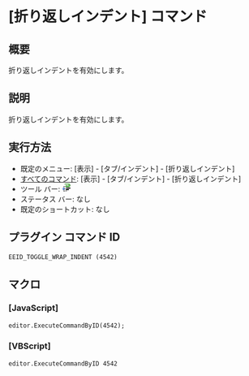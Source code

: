 # \[折り返しインデント\] コマンド

## 概要

折り返しインデントを有効にします。

## 説明

折り返しインデントを有効にします。

## 実行方法

- 既定のメニュー: \[表示\] \- \[タブ/インデント\] \- \[折り返しインデント\]
- [すべてのコマンド](../../glossary/allcommands): \[表示\] \- \[タブ/インデント\] \- \[折り返しインデント\]
- ツール バー: ![](../../images/wrap_indent24x16.gif)
- ステータス バー: なし
- 既定のショートカット: なし

## プラグイン コマンド ID

```
EEID_TOGGLE_WRAP_INDENT (4542)
```

## マクロ

### \[JavaScript\]

```
editor.ExecuteCommandByID(4542);
```

### \[VBScript\]

```
editor.ExecuteCommandByID 4542
```
